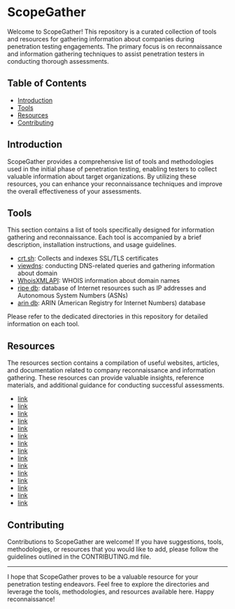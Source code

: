 # ScopeGather

Welcome to ScopeGather! This repository is a curated collection of tools and resources for gathering information about companies during penetration testing engagements. The primary focus is on reconnaissance and information gathering techniques to assist penetration testers in conducting thorough assessments.

## Table of Contents

- [Introduction](#introduction)
- [Tools](#tools)
- [Resources](#resources)
- [Contributing](#contributing)

## Introduction

ScopeGather provides a comprehensive list of tools and methodologies used in the initial phase of penetration testing, enabling testers to collect valuable information about target organizations. By utilizing these resources, you can enhance your reconnaissance techniques and improve the overall effectiveness of your assessments.

## Tools

This section contains a list of tools specifically designed for information gathering and reconnaissance. Each tool is accompanied by a brief description, installation instructions, and usage guidelines.

- [crt.sh](https://github.com/andI7836I/ScopeGather/crt.sh): Collects and indexes SSL/TLS certificates
- [viewdns](https://github.com/andI7836I/ScopeGather/viewdns): conducting DNS-related queries and gathering information about domain
- [WhoisXMLAPI](https://github.com/andI7836I/ScopeGather/WhoisXMLAPI): WHOIS information about domain names
- [ripe db](https://github.com/andI7836I/ScopeGather/ripedb): database of Internet resources such as IP addresses and Autonomous System Numbers (ASNs)
- [arin db](https://github.com/andI7836I/ScopeGather/arindb): ARIN (American Registry for Internet Numbers) database

Please refer to the dedicated directories in this repository for detailed information on each tool.

## Resources

The resources section contains a compilation of useful websites, articles, and documentation related to company reconnaissance and information gathering. These resources can provide valuable insights, reference materials, and additional guidance for conducting successful assessments.

- [link](http://websec.ca/kb/sql_injection)
- [link](https://forum.antichat.ru/threads/424557/)
- [link](https://forum.antichat.ru/threads/46016/ )
- [link](https://rdot.org/forum/showthread.php?t=6 )
- [link](https://rdot.org/forum/showthread.php?t=118)
- [link](http://websec.wordpress.com/2010/02/22/exploiting-php-file-inclusion-overview/)
- [link](https://rdot.org/forum/showthread.php?t=82)
- [link](https://rdot.org/forum/showthread.php?t=343)
- [link](https://www.owasp.org/index.php/Category:Attack)
- [link](https://securityintelligence.com/an-introduction-to-http-response-headers-for-security/)
- [link](https://2017.zeronights.org/wp-content/uploads/materials/ZN17_yarbabin_XXE_Jedi_Babin.pdf)
- [link](https://www.notsosecure.com/remote-code-execution-via-php-unserialize/)
- [link](https://www.synopsys.com/content/dam/synopsys/sig-assets/whitepapers/exploiting-the-java-deserialization-vulnerability.pdf)
- [link](https://rdot.org/forum/forumdisplay.php?f=10)
- [link](https://resources.infosecinstitute.com/local-file-inclusion-code-execution/)

## Contributing

Contributions to ScopeGather are welcome! If you have suggestions, tools, methodologies, or resources that you would like to add, please follow the guidelines outlined in the CONTRIBUTING.md file.

---

I hope that ScopeGather proves to be a valuable resource for your penetration testing endeavors. Feel free to explore the directories and leverage the tools, methodologies, and resources available here. Happy reconnaissance!